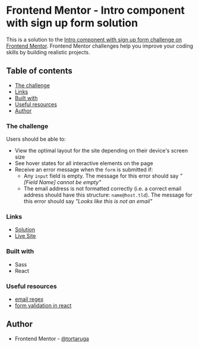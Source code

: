 # Frontend Mentor - Intro component with sign up form solution

This is a solution to the [Intro component with sign up form challenge on Frontend Mentor](https://www.frontendmentor.io/challenges/intro-component-with-signup-form-5cf91bd49edda32581d28fd1). Frontend Mentor challenges help you improve your coding skills by building realistic projects. 

## Table of contents

  - [The challenge](#the-challenge)
  - [Links](#links)
  - [Built with](#built-with)
  - [Useful resources](#useful-resources)
- [Author](#author)

### The challenge

Users should be able to:

- View the optimal layout for the site depending on their device's screen size
- See hover states for all interactive elements on the page
- Receive an error message when the `form` is submitted if:
  - Any `input` field is empty. The message for this error should say *"[Field Name] cannot be empty"*
  - The email address is not formatted correctly (i.e. a correct email address should have this structure: `name@host.tld`). The message for this error should say *"Looks like this is not an email"*

### Links

- [Solution](https://www.frontendmentor.io/solutions/signup-form-react-7eymomwzKK)
- [Live Site](https://signup-form-react.netlify.app/)

### Built with

- Sass
- React

### Useful resources

- [email regex](https://developer.mozilla.org/en-US/docs/Web/HTML/Element/input/email#validation)
- [form validation in react](https://www.geeksforgeeks.org/how-to-perform-form-validation-in-react/)

## Author

- Frontend Mentor - [@tortaruga](https://www.frontendmentor.io/profile/tortaruga)
